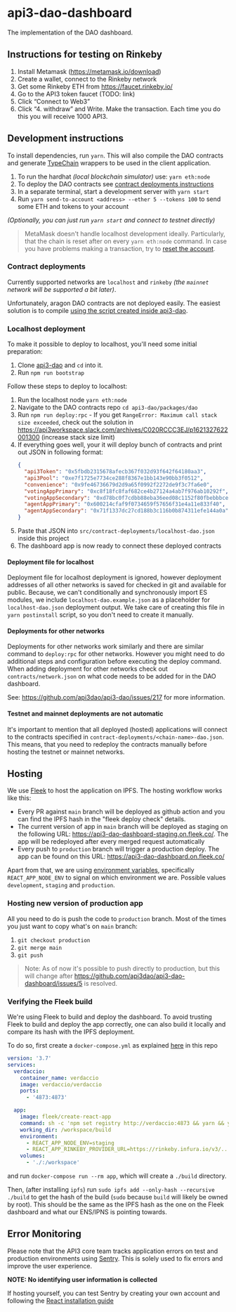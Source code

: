 # api3-dao-dashboard

The implementation of the DAO dashboard.

## Instructions for testing on Rinkeby

1. Install Metamask (https://metamask.io/download)
2. Create a wallet, connect to the Rinkeby network
3. Get some Rinkeby ETH from https://faucet.rinkeby.io/
4. Go to the API3 token faucet
   (TODO: link)
5. Click “Connect to Web3”
6. Click “4. withdraw” and Write. Make the transaction. Each time you do this you will receive 1000 API3.

## Development instructions

To install dependencies, run `yarn`. This will also compile the DAO contracts and generate
[TypeChain](https://github.com/ethereum-ts/TypeChain) wrappers to be used in the client application.

1. To run the hardhat _(local blockchain simulator)_ use: `yarn eth:node`
2. To deploy the DAO contracts see [contract deployments instructions](#contract-deployments)
3. In a separate terminal, start a development server with `yarn start`
4. Run `yarn send-to-account <address> --ether 5 --tokens 100` to send some ETH and tokens to your account

_(Optionally, you can just run `yarn start` and connect to testnet directly)_

> MetaMask doesn't handle localhost development ideally. Particularly, that the chain is reset after on every `yarn eth:node` command. In case you have problems making a transaction, try to [reset the
> account](https://metamask.zendesk.com/hc/en-us/articles/360015488891-How-to-reset-your-wallet).

### Contract deployments

Currently supported networks are `localhost` and `rinkeby` _(the `mainnet` network will be supported a bit later)_.

Unfortunately, aragon DAO contracts are not deployed easily. The easiest solution is to compile [using the script
created inside api3-dao](https://github.com/api3dao/api3-dao/blob/develop/packages/dao/scripts/deploy.js).

### Localhost deployment

To make it possible to deploy to localhost, you'll need some initial preparation:

1. Clone [api3-dao](https://github.com/api3dao/api3-dao) and `cd` into it.
2. Run `npm run bootstrap`

Follow these steps to deploy to localhost:

1. Run the localhost node `yarn eth:node`
2. Navigate to the DAO contracts repo `cd api3-dao/packages/dao`
3. Run `npm run deploy:rpc` - If you get `RangeError: Maximum call stack size exceeded`, check out the solution in
   https://api3workspace.slack.com/archives/C020RCCC3EJ/p1621327622001300 (increase stack size limit)
4. If everything goes well, your it will deploy bunch of contracts and print out JSON in following format:
   ```json
   {
     "api3Token": "0x5fbdb2315678afecb367f032d93f642f64180aa3",
     "api3Pool": "0xe7f1725e7734ce288f8367e1bb143e90bb3f0512",
     "convenience": "0x9fe46736679d2d9a65f0992f2272de9f3c7fa6e0",
     "votingAppPrimary": "0xc8f18fc8faf682ce4b27124a4ab7f976ab10292f",
     "votingAppSecondary": "0xd78bc0f7cdbb88eba36eed08c1152f80fbebbbce",
     "agentAppPrimary": "0x600214cfaf9f0734659f57656f31e4a11e833f40",
     "agentAppSecondary": "0x71f1337dc27cd188b3c116b0b874311efe144a0a"
   }
   ```
5. Paste that JSON into `src/contract-deployments/localhost-dao.json` inside this project
6. The dashboard app is now ready to connect these deployed contracts

#### Deployment file for localhost

Deployment file for localhost deployment is ignored, however deployment addresses of all other networks is saved for
checked in git and available for public. Because, we can't conditionally and synchronously import ES modules, we include
`localhost-dao.example.json` as a placeholder for `localhost-dao.json` deployment output. We take care of creating this
file in `yarn postinstall` script, so you don't need to create it manually.

#### Deployments for other networks

Deployments for other networks work similarly and there are similar command to `deploy:rpc` for other networks. However
you might need to do additional steps and configuration before executing the deploy command. When adding deployment for
other networks check out `contracts/network.json` on what code needs to be added for in the DAO dashboard.

See: https://github.com/api3dao/api3-dao/issues/217 for more information.

#### Testnet and mainnet deployments are not automatic

It's important to mention that all deployed (hosted) applications will connect to the contracts specified in
`contract-deployments/<chain-name>-dao.json`. This means, that you need to redeploy the contracts manually before
hosting the testnet or mainnet networks.

## Hosting

We use [Fleek](https://fleek.co/) to host the application on IPFS. The hosting workflow works like this:

- Every PR against `main` branch will be deployed as github action and you can find the IPFS hash in the "fleek deploy
  check" details.
- The current version of app in `main` branch will be deployed as staging on the following URL:
  https://api3-dao-dashboard-staging.on.fleek.co/. The app will be redeployed after every merged request automatically
- Every push to `production` branch will trigger a production deploy. The app can be found on this URL:
  https://api3-dao-dashboard.on.fleek.co/

Apart from that, we are using [environment
variables](https://create-react-app.dev/docs/adding-custom-environment-variables/), specifically `REACT_APP_NODE_ENV` to
signal on which environment we are. Possible values `development`, `staging` and `production`.

### Hosting new version of production app

All you need to do is push the code to `production` branch. Most of the times you just want to copy what's on `main`
branch:

1. `git checkout production`
2. `git merge main`
3. `git push`

> Note: As of now it's possible to push directly to production, but this will change after
> https://github.com/api3dao/api3-dao-dashboard/issues/5 is resolved.

### Verifying the Fleek build

We're using Fleek to build and deploy the dashboard.
To avoid trusting Fleek to build and deploy the app correctly, one can also build it locally and compare its hash with the IPFS deployment.

To do so, first create a `docker-compose.yml` as explained [here](https://docs.fleek.co/hosting/site-deployment/#testing-deployments-locally) in this repo

```yml
version: '3.7'
services:
  verdaccio:
    container_name: verdaccio
    image: verdaccio/verdaccio
    ports:
      - '4873:4873'

  app:
    image: fleek/create-react-app
    command: sh -c 'npm set registry http://verdaccio:4873 && yarn && yarn build'
    working_dir: /workspace/build
    environment:
      - REACT_APP_NODE_ENV=staging
      - REACT_APP_RINKEBY_PROVIDER_URL=https://rinkeby.infura.io/v3/...
    volumes:
      - './:/workspace'
```

and run `docker-compose run --rm app`, which will create a `./build` directory.

Then, (after installing `ipfs`) run `sudo ipfs add --only-hash --recursive ./build` to get the hash of the build (`sudo` because `build` will likely be owned by root).
This should be the same as the IPFS hash as the one on the Fleek dashboard and what our ENS/IPNS is pointing towards.

## Error Monitoring

Please note that the API3 core team tracks application errors on test and production environments using [Sentry](https://sentry.io). This is solely used to fix errors and improve the user experience.

**NOTE: No identifying user information is collected**

If hosting yourself, you can test Sentry by creating your own account and following the [React installation guide](https://docs.sentry.io/platforms/javascript/guides/react/)
